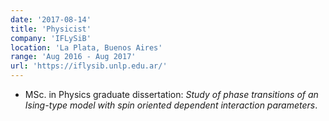 ```yaml
---
date: '2017-08-14'
title: 'Physicist'
company: 'IFLySiB'
location: 'La Plata, Buenos Aires'
range: 'Aug 2016 - Aug 2017'
url: 'https://iflysib.unlp.edu.ar/'
---
```


- MSc. in Physics graduate dissertation: *Study of phase transitions of an Ising-type model with spin oriented dependent interaction parameters*.